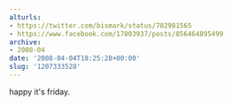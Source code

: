 ```yaml
---
alturls:
- https://twitter.com/bismark/status/782981565
- https://www.facebook.com/17803937/posts/856464895499
archive:
- 2008-04
date: '2008-04-04T18:25:28+00:00'
slug: '1207333528'
---
```


happy it's friday.

